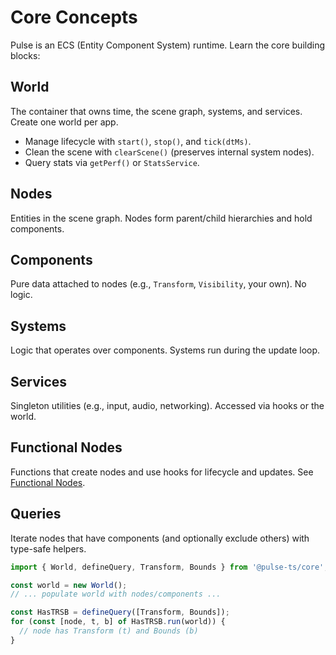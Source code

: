 # Core Concepts

Pulse is an ECS (Entity Component System) runtime. Learn the core building blocks:

## World
The container that owns time, the scene graph, systems, and services. Create one world per app.

- Manage lifecycle with `start()`, `stop()`, and `tick(dtMs)`.
- Clean the scene with `clearScene()` (preserves internal system nodes).
- Query stats via `getPerf()` or `StatsService`.

## Nodes
Entities in the scene graph. Nodes form parent/child hierarchies and hold components.

## Components
Pure data attached to nodes (e.g., `Transform`, `Visibility`, your own). No logic.

## Systems
Logic that operates over components. Systems run during the update loop.

## Services
Singleton utilities (e.g., input, audio, networking). Accessed via hooks or the world.

## Functional Nodes
Functions that create nodes and use hooks for lifecycle and updates. See [Functional Nodes](/learn/functional-nodes).

## Queries
Iterate nodes that have components (and optionally exclude others) with type-safe helpers.

```ts
import { World, defineQuery, Transform, Bounds } from '@pulse-ts/core';

const world = new World();
// ... populate world with nodes/components ...

const HasTRSB = defineQuery([Transform, Bounds]);
for (const [node, t, b] of HasTRSB.run(world)) {
  // node has Transform (t) and Bounds (b)
}
```
